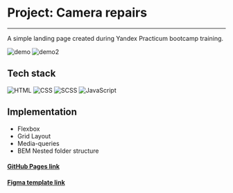 # Project: Camera repairs

---

A simple landing page created during Yandex Practicum bootcamp training.

![demo](https://github.com/daryamakavchik/camera-repairs/assets/90967822/0d40830b-00d7-4f5f-8a0d-4e3f51f1971f) ![demo2](https://github.com/daryamakavchik/camera-repairs/assets/90967822/9d806c0d-6364-46b3-927f-caac96f4a37f)


## Tech stack

![HTML](https://img.shields.io/badge/html5-%23E34F26.svg?style=for-the-badge&logo=html5&logoColor=white)
![CSS](https://img.shields.io/badge/css3-%231572B6.svg?style=for-the-badge&logo=css3&logoColor=white)
![SCSS](https://img.shields.io/badge/Sass-CC6699?style=for-the-badge&logo=sass&logoColor=white)
![JavaScript](https://img.shields.io/badge/JavaScript-F7DF1E?style=for-the-badge&logo=javascript&logoColor=black)

## Implementation

- Flexbox
- Grid Layout
- Media-queries
- BEM Nested folder structure


#### [GitHub Pages link](https://daryamakavchik.github.io/camera-repairs/)
#### [Figma template link](https://www.figma.com/file/G3UWFlQmNtNs67751YiDH2/Month-of-Landings_external-link?node-id=2%3A1815)
